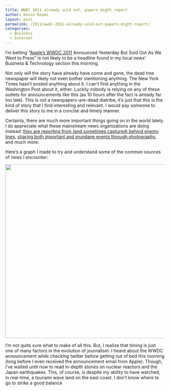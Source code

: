 ```yaml
---
title: WWDC 2011 already sold out, papers might report
author: Devin Reams
layout: post
permalink: /2011/wwdc-2011-already-sold-out-papers-might-report/
categories:
  - Business
  - Internet
---
```

I&#8217;m betting &#8220;[Apple&#8217;s WWDC 2011][1] Announced Yesterday But Sold Out As We Went to Press&#8221; is not likely to be a headline found in my local news&#8217; Business &#038; Technology section this morning.

Not only will the story have already have come and gone, the dead tree newspaper will likely not even bother mentioning anything. The New York Times hasn&#8217;t posted anything about it. I can&#8217;t find anything in the Washington Post about it, either. Luckily nobody is relying on any of these outlets for announcements like this (as 10 hours after the fact is already far too late). This is not a newspapers-are-dead diatribe, it&#8217;s just that this is the kind of story that I find interesting and relevant. I would pay someone to deliver this story to me in a concise and timely manner. 

Certainly, there are much more important things going on in the world lately. I do appreciate what these mainstream news organizations are doing instead: [they are reporting from (and sometimes captured) behind enemy lines][2], [sharing both important and mundane events through photography][3], and much more.

Here&#8217;s a graph I made to try and understand some of the common sources of news I encounter:

[<img src="http://devin.reams.me/wp/wp-content/uploads/2011/03/speed-quality-reporting.png" alt="" title="Speed vs. Quality of Reporting" width="550" height="550" class="aligncenter size-full wp-image-1778" />][4]

I&#8217;m not quite sure what to make of all this. But, I realize that timing is just one of many factors in the evolution of journalism: I heard about the WWDC announcement while checking twitter before getting out of bed this morning (long before I even received the announcement email from Apple). Though, I&#8217;ve waited until now to read in-depth stories on nuclear reactors and the Japan earthquakes. This, of course, is despite my ability to have watched, in real-time, a tsunami wave land on the east coast. I don&#8217;t know where to go to strike a good balance

 [1]: http://developer.apple.com/wwdc/
 [2]: http://www.nytimes.com/2009/06/21/world/asia/21taliban.html
 [3]: http://www.theatlantic.com/infocus/
 [4]: http://devin.reams.me/wp/wp-content/uploads/2011/03/speed-quality-reporting.png